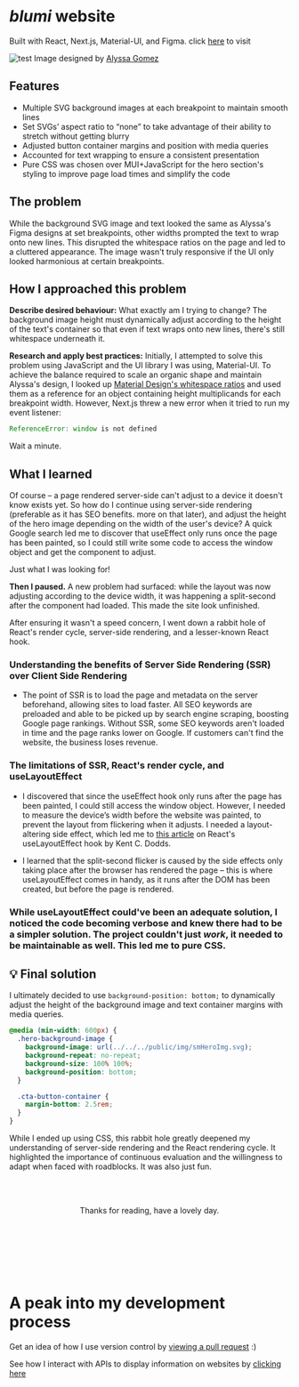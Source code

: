 # <em>blumi</em> website

Built with React, Next.js, Material-UI, and Figma. click [here](blumidesign.ca) to visit

![test](/public/img/blumiGif.gif)
Image designed by [Alyssa Gomez](https://www.linkedin.com/in/alyssagomez29/)

## Features

- Multiple SVG background images at each breakpoint to maintain smooth lines
- Set SVGs’ aspect ratio to “none” to take advantage of their ability to stretch without getting blurry
- Adjusted button container margins and position with media queries
- Accounted for text wrapping to ensure a consistent presentation
- Pure CSS was chosen over MUI+JavaScript for the hero section's styling to improve page load times and simplify the code

<!-- ![](https://cdn.jsdelivr.net/gh/devicons/devicon/icons/react/react-original-wordmark.svg)

<img src="https://cdn.jsdelivr.net/gh/devicons/devicon/icons/react/react-original-wordmark.svg" width="70" height="auto" display="inline"  />

<img src="https://cdn.jsdelivr.net/gh/devicons/devicon/icons/nextjs/nextjs-original-wordmark.svg" width="70" height="auto" display="inline"  /> -->

<!-- ![Author](https://img.shields.io/badge/LinkedIn-blue?logo=linkedin&abelColorblue) -->

## The problem

While the background SVG image and text looked the same as Alyssa's Figma designs at set breakpoints, other widths prompted the text to wrap onto new lines. This disrupted the whitespace ratios on the page and led to a cluttered appearance. The image wasn't truly responsive if the UI only looked harmonious at certain breakpoints. 


## How I approached this problem

<strong>Describe desired behaviour:</strong> What exactly am I trying to change? The background image height must dynamically adjust according to the height of the text's container so that even if text wraps onto new lines, there's still whitespace underneath it.


<strong>Research and apply best practices:</strong> Initially, I attempted to solve this problem using JavaScript and the UI library I was using, Material-UI. To achieve the balance required to scale an organic shape and maintain Alyssa's design, I looked up [Material Design's whitespace ratios](https://m2.material.io/design/layout/spacing-methods.html) and used them as a reference for an object containing height multiplicands for each breakpoint width. However, Next.js threw a new error when it tried to run my event listener:

```javascript
ReferenceError: window is not defined
```

Wait a minute. 

## What I learned

Of course – a page rendered server-side can't adjust to a device it doesn't know exists yet. So how do I continue using server-side rendering (preferable as it has SEO benefits. more on that later), and adjust the height of the hero image depending on the width of the user's device? A quick Google search led me to discover that useEffect only runs once the page has been painted, so I could still write some code to access the window object and get the component to adjust.

Just what I was looking for!

<strong>Then I paused.</strong> A new problem had surfaced: while the layout was now adjusting according to the device width, it was happening a split-second after the component had loaded. This made the site look unfinished.

After ensuring it wasn't a speed concern, I went down a rabbit hole of React's render cycle, server-side rendering, and a lesser-known React hook.


### Understanding the benefits of Server Side Rendering (SSR) over Client Side Rendering

- The point of SSR is to load the page and metadata on the server beforehand, allowing sites to load faster. All SEO keywords are preloaded and able to be picked up by search engine scraping, boosting Google page rankings. Without SSR, some SEO keywords aren't loaded in time and the page ranks lower on Google. If customers can't find the website, the business loses revenue.

### The limitations of SSR, React's render cycle, and useLayoutEffect

- I discovered that since the useEffect hook only runs after the page has been painted, I could still access the window object. However, I needed to measure the device’s width before the website was painted, to prevent the layout from flickering when it adjusts. I needed a layout-altering side effect, which led me to [this article](https://kentcdodds.com/blog/useeffect-vs-uselayouteffect) on React's useLayoutEffect hook by Kent C. Dodds.

- I learned that the split-second flicker is caused by the side effects only taking place after the browser has rendered the page – this is where useLayoutEffect comes in handy, as it runs after the DOM has been created, but before the page is rendered.


### While useLayoutEffect could've been an adequate solution, I noticed the code becoming verbose and knew there had to be a simpler solution. The project couldn't just <em>work</em>, it needed to be maintainable as well. This led me to pure CSS.

## 💡 Final solution

I ultimately decided to use ```background-position: bottom;``` to dynamically adjust the height of the background image and text container margins with media queries.

```css
@media (min-width: 600px) {
  .hero-background-image {
    background-image: url(../../../public/img/smHeroImg.svg);
    background-repeat: no-repeat;
    background-size: 100% 100%;
    background-position: bottom;
  }

  .cta-button-container {
    margin-bottom: 2.5rem;
  }
}
```

While I ended up using CSS, this rabbit hole greatly deepened my understanding of server-side rendering and the React rendering cycle. It highlighted the importance of continuous evaluation and the willingness to adapt when faced with roadblocks. It was also just fun.

<br></br>
<div align="center">Thanks for reading, have a lovely day.</div>
<br></br>
<br></br>
<br></br>




# A peak into my development process

Get an idea of how I use version control by [viewing a pull request](https://github.com/tiganabryan/blumi-nextjs/pull/14) :)

See how I interact with APIs to display information on websites by [clicking here](https://github.com/tiganabryan/goalTrackerBE/blob/master/routes/controllers/goalTrackerController.js)

<!-- ---

## run on localhost

- Install dependencies: `yarn install`
- Start the server: `yarn run dev`
- Build on production: `yarn run build`

## built with

- React
- MUI
- NextJS
- Figma -->
